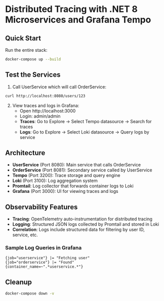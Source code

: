 # Distributed Tracing with .NET 8 Microservices and Grafana Tempo

## Quick Start

Run the entire stack:

```bash
docker-compose up --build
```

## Test the Services

1. Call UserService which will call OrderService:
```bash
curl http://localhost:8080/users/123
```

2. View traces and logs in Grafana:
   - Open http://localhost:3000
   - Login: admin/admin
   - **Traces**: Go to Explore → Select Tempo datasource → Search for traces
   - **Logs**: Go to Explore → Select Loki datasource → Query logs by service
   
## Architecture

- **UserService** (Port 8080): Main service that calls OrderService
- **OrderService** (Port 8081): Secondary service called by UserService
- **Tempo** (Port 3200): Trace storage and query engine
- **Loki** (Port 3100): Log aggregation system
- **Promtail**: Log collector that forwards container logs to Loki
- **Grafana** (Port 3000): UI for viewing traces and logs

## Observability Features

- **Tracing**: OpenTelemetry auto-instrumentation for distributed tracing
- **Logging**: Structured JSON logs collected by Promtail and stored in Loki
- **Correlation**: Logs include structured data for filtering by user ID, service, etc.

### Sample Log Queries in Grafana

```
{job="userservice"} |= "Fetching user"
{job="orderservice"} |= "Found"
{container_name=~".*userservice.*"}
```

## Cleanup

```bash
docker-compose down -v
```